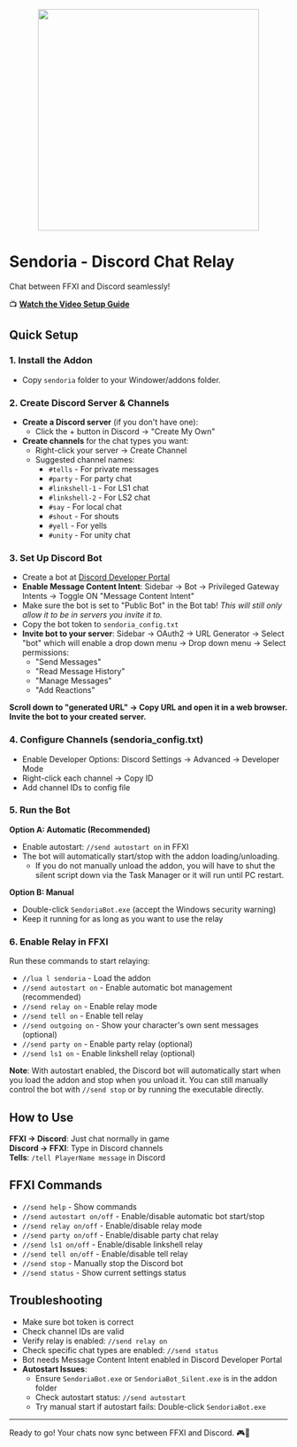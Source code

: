 <div align="center">
<img src="https://i.imgur.com/HTyEADB.png" width="400">
</div>

# Sendoria - Discord Chat Relay

Chat between FFXI and Discord seamlessly!

📺 **[Watch the Video Setup Guide](https://youtu.be/bHziEsnsxG4)**

## Quick Setup

### 1. Install the Addon
- Copy `sendoria` folder to your Windower/addons folder.

### 2. Create Discord Server & Channels
- **Create a Discord server** (if you don't have one):
  - Click the + button in Discord → "Create My Own"
- **Create channels** for the chat types you want:
  - Right-click your server → Create Channel
  - Suggested channel names:
    - `#tells` - For private messages
    - `#party` - For party chat
    - `#linkshell-1` - For LS1 chat
    - `#linkshell-2` - For LS2 chat
    - `#say` - For local chat
    - `#shout` - For shouts
    - `#yell` - For yells
    - `#unity` - For unity chat

### 3. Set Up Discord Bot
- Create a bot at [Discord Developer Portal](https://discord.com/developers/applications)
- **Enable Message Content Intent**: Sidebar → Bot → Privileged Gateway Intents → Toggle ON "Message Content Intent"
- Make sure the bot is set to "Public Bot" in the Bot tab! *This will still only allow it to be in servers you invite it to.*
- Copy the bot token to `sendoria_config.txt`
- **Invite bot to your server**: Sidebar → OAuth2 → URL Generator → Select "bot" which will enable a drop down menu → Drop down menu → Select permissions: 
    - "Send Messages"
    - "Read Message History"
    - "Manage Messages"
    - "Add Reactions"

**Scroll down to "generated URL" → Copy URL and open it in a web browser. Invite the bot to your created server.**

### 4. Configure Channels (sendoria_config.txt)
- Enable Developer Options: Discord Settings → Advanced → Developer Mode
- Right-click each channel → Copy ID
- Add channel IDs to config file

### 5. Run the Bot
**Option A: Automatic (Recommended)**
- Enable autostart: `//send autostart on` in FFXI
- The bot will automatically start/stop with the addon loading/unloading.
  - If you do not manually unload the addon, you will have to shut the silent script down via the Task Manager or it will run until PC restart.

**Option B: Manual**
- Double-click `SendoriaBot.exe` (accept the Windows security warning)
- Keep it running for as long as you want to use the relay

### 6. Enable Relay in FFXI
Run these commands to start relaying:
- `//lua l sendoria` - Load the addon
- `//send autostart on` - Enable automatic bot management (recommended)
- `//send relay on` - Enable relay mode
- `//send tell on` - Enable tell relay
- `//send outgoing on` - Show your character's own sent messages (optional)
- `//send party on` - Enable party relay (optional)
- `//send ls1 on` - Enable linkshell relay (optional)

**Note**: With autostart enabled, the Discord bot will automatically start when you load the addon and stop when you unload it. You can still manually control the bot with `//send stop` or by running the executable directly.

## How to Use

**FFXI → Discord**: Just chat normally in game  
**Discord → FFXI**: Type in Discord channels  
**Tells**: `/tell PlayerName message` in Discord

## FFXI Commands
- `//send help` - Show commands
- `//send autostart on/off` - Enable/disable automatic bot start/stop
- `//send relay on/off` - Enable/disable relay mode
- `//send party on/off` - Enable/disable party chat relay
- `//send ls1 on/off` - Enable/disable linkshell relay
- `//send tell on/off` - Enable/disable tell relay
- `//send stop` - Manually stop the Discord bot
- `//send status` - Show current settings status

## Troubleshooting
- Make sure bot token is correct
- Check channel IDs are valid
- Verify relay is enabled: `//send relay on`
- Check specific chat types are enabled: `//send status`
- Bot needs Message Content Intent enabled in Discord Developer Portal
- **Autostart Issues**: 
  - Ensure `SendoriaBot.exe` or `SendoriaBot_Silent.exe` is in the addon folder
  - Check autostart status: `//send autostart` 
  - Try manual start if autostart fails: Double-click `SendoriaBot.exe`

---
Ready to go! Your chats now sync between FFXI and Discord. 🎮💬
